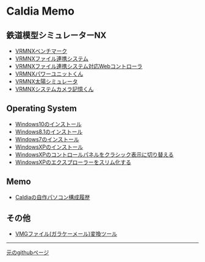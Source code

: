 # Caldia Memo
## 鉄道模型シミュレーターNX
- [VRMNXベンチマーク](https://github.com/CaldiaNX/vrmnx-benchmark)
- [VRMNXファイル連携システム](https://github.com/CaldiaNX/vrmnxfls)
- [VRMNXファイル連携システム対応Webコントローラ](https://github.com/CaldiaNX/vrmnxfls-web)
- [VRMNXパワーユニットくん](https://github.com/CaldiaNX/vrmnx-powerunit)
- [VRMNX太陽シミュレータ](https://github.com/CaldiaNX/vrmnx-sun-simulation)
- [VRMNXシステムカメラ記憶くん](https://github.com/CaldiaNX/vrmnx-syscam-autosave)

## Operating System
- [Windows10のインストール](os/windows10/install.md)
- [Windows8.1のインストール](os/windows81/install.md)
- [Windows7のインストール](os/windows7/install.md)
- [WindowsXPのインストール](os/windowsxp/install.md)
- [WindowsXPのコントロールパネルをクラシック表示に切り替える](os/windowsxp/controlpanel-classic.md)
- [WindowsXPのエクスプローラーをスリム化する](os/windowsxp/explorer-slim.md)

<!--  
- [Windowsコンポーネントの追加と削除](os/windowsxp/default-disabled.md)
- [リモートアシスタンスの無効化](os/windowsxp/remote-assistant-disabled.md)
- [リモートデスクトップの有効化](os/windowsxp/remote-desktop-disabled.md)
- [システムの復元を無効化](os/windowsxp/system-backup-disabled.md)
- [エラー報告を無効にする](os/windowsxp/error-report-disabled.md)
- [デバッグの書き込みなし](os/windowsxp/debug-disabled.md)
- [仮想メモリをシステム管理サイズ](os/windowsxp/virtual-memory-system-size.md)  

## Application Guide
- [Pythonのインストール](app/mkdocs/python-windows-install.md)
- [MkDocsのインストール](app/mkdocs/mkdocs-install.md)
- [Materialのインストール](app/mkdocs/mkdocs-material-install.md)
- [mkdocs.ymlのサンプル](app/mkdocs/mkdocs-yml-sample.md)
- [Markdownのサンプル](app/mkdocs/markdown-sample.md)
-->

## Memo
- [Caldiaの自作パソコン構成履歴](https://github.com/CaldiaNX/caldia-homebuilt-computer)

<!--  
- [Github Pagesの利用方法](app/githubpages/install.md)
- [Git for Windows](app/git-for-windows/install.md)
-->

## その他
- [VMGファイル(ガラケーメール)変換ツール](https://github.com/CaldiaNX/vmg-output)

----

[元のgithubページ](https://github.com/CaldiaNX/caldianx.github.io)
